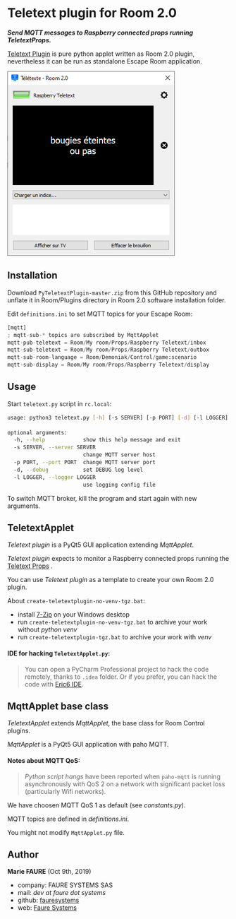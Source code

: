 ﻿# Teletext plugin for Room 2.0
***Send MQTT messages to Raspberry connected props running TeletextProps.***

[Teletext Plugin](https://github.com/fauresystems/PyTeletextPlugin) is pure python applet written as Room 2.0 plugin, nevertheless it can be run as standalone Escape Room application.

![](screenshot.png)


## Installation
Download `PyTeletextPlugin-master.zip` from this GitHub repository and unflate it in Room/Plugins directory in Room 2.0 software installation folder.

Edit `definitions.ini` to set MQTT topics for your Escape Room:
```python
[mqtt]
; mqtt-sub-* topics are subscribed by MqttApplet
mqtt-pub-teletext = Room/My room/Props/Raspberry Teletext/inbox
mqtt-sub-teletext = Room/My room/Props/Raspberry Teletext/outbox
mqtt-sub-room-language = Room/Demoniak/Control/game:scenario
mqtt-sub-display = Room/My room/Props/Raspberry Teletext/display
``` 


## Usage
Start `teletext.py` script in `rc.local`:

```bash
usage: python3 teletext.py [-h] [-s SERVER] [-p PORT] [-d] [-l LOGGER]

optional arguments:
  -h, --help            show this help message and exit
  -s SERVER, --server SERVER
                        change MQTT server host
  -p PORT, --port PORT  change MQTT server port
  -d, --debug           set DEBUG log level
  -l LOGGER, --logger LOGGER
                        use logging config file
```

To switch MQTT broker, kill the program and start again with new arguments.


## TeletextApplet
*Teletext plugin* is a PyQt5 GUI application extending *MqttApplet*.

*Teletext plugin* expects to monitor a Raspberry connected props running the [Teletext Props](https://github.com/fauresystems/TeletextProps) .

You can use *Teletext plugin* as a template  to create your own Room 2.0 plugin.

About `create-teletextplugin-no-venv-tgz.bat`:
* install <a href="https://www.7-zip.org/" target="_blank">7-Zip</a> on your Windows desktop
* run `create-teletextplugin-no-venv-tgz.bat` to archive your work without *python venv*
* run `create-teletextplugin-tgz.bat` to archive your work with *venv*

#### IDE for hacking `TeletextApplet.py`:
> You can open a PyCharm Professional project to hack the code remotely, thanks to `.idea` folder. Or if you prefer, you can hack the code with <a href="https://eric-ide.python-projects.org/" target="_blank">Eric6 IDE</a>. 


## MqttApplet base class
*TeletextApplet* extends *MqttApplet*, the base class for Room Control plugins.
 
*MqttApplet* is a PyQt5 GUI application with paho MQTT.

#### Notes about MQTT QoS:
>*Python script hangs* have been reported when `paho-mqtt` is running asynchronously with QoS 2 on a network with significant packet loss (particularly Wifi networks).

We have choosen MQTT QoS 1 as default (see *constants.py*).

MQTT topics are defined in *definitions.ini*.

You might not modify `MqttApplet.py` file.


## Author

**Marie FAURE** (Oct 9th, 2019)
* company: FAURE SYSTEMS SAS
* mail: *dev at faure dot systems*
* github: <a href="https://github.com/fauresystems?tab=repositories" target="_blank">fauresystems</a>
* web: <a href="https://faure.systems/" target="_blank">Faure Systems</a>